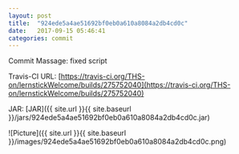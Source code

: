 ```yaml
---
layout: post
title:  "924ede5a4ae51692bf0eb0a610a8084a2db4cd0c"
date:   2017-09-15 05:46:41
categories: commit
---
```


Commit Massage: fixed script  

Travis-CI URL: [https://travis-ci.org/THS-on/lernstickWelcome/builds/275752040](https://travis-ci.org/THS-on/lernstickWelcome/builds/275752040)

JAR: [JAR]({{ site.url }}{{ site.baseurl }}/jars/924ede5a4ae51692bf0eb0a610a8084a2db4cd0c.jar)

![Picture]({{ site.url }}{{ site.baseurl }}/images/924ede5a4ae51692bf0eb0a610a8084a2db4cd0c.png)

